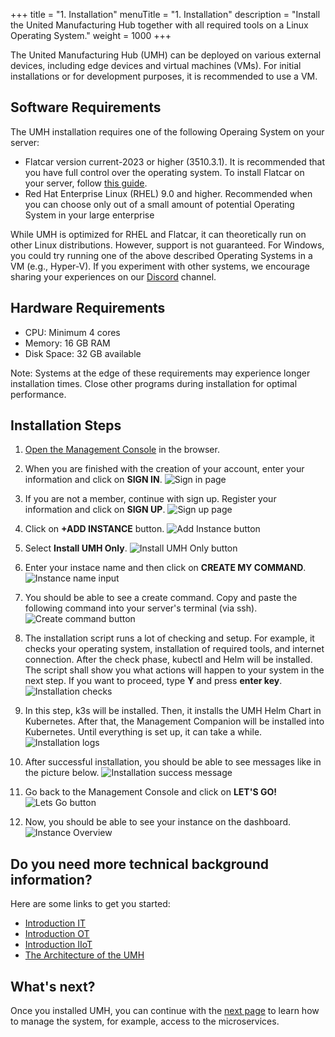 +++
title = "1. Installation"
menuTitle = "1. Installation"
description = "Install the United Manufacturing Hub together with all required tools on a Linux Operating System."
weight = 1000
+++

The United Manufacturing Hub (UMH) can be deployed on various external devices, including edge devices and virtual machines (VMs). For initial installations or for development purposes, it is recommended to use a VM.

## Software Requirements

The UMH installation requires one of the following Operaing System on your server:

- Flatcar version current-2023 or higher (3510.3.1). It is recommended that you have full control over the operating system. To install Flatcar on your server, follow [this guide](/docs/production-guide/installation/flatcar-installation/). <!-- This article needs to be merged together https://umh.docs.umh.app/docs/production-guide/installation/flatcar-installation-virtual-machine/ https://learn.umh.app/course/flatcar-installation-on-proxmox/ -->
- Red Hat Enterprise Linux (RHEL) 9.0 and higher. Recommended when you can choose only out of a small amount of potential Operating System in your large enterprise

While UMH is optimized for RHEL and Flatcar, it can theoretically run on other Linux distributions. However, support is not guaranteed. For Windows, you could try running one of the above described Operating Systems in a VM (e.g., Hyper-V). If you experiment with other systems, we encourage sharing your experiences on our [Discord](https://discord.gg/F9mqkZnm9d) channel.

## Hardware Requirements

- CPU: Minimum 4 cores
- Memory: 16 GB RAM
- Disk Space: 32 GB available

Note: Systems at the edge of these requirements may experience longer installation times. Close other programs during installation for optimal performance.

## Installation Steps

1. [Open the Management Console](https://management.umh.app/) in the browser.

2. When you are finished with the creation of your account, enter your information and click on **SIGN IN**.
   ![Sign in page](/images/getstarted/installation/signin.png)

3. If you are not a member, continue with sign up. Register your information and click on **SIGN UP**.
   ![Sign up page](/images/getstarted/installation/signup.png)

4. Click on **+ADD INSTANCE** button.
   ![Add Instance button](/images/getstarted/installation/dashboard.png)

5. Select **Install UMH Only**.
   ![Install UMH Only button](/images/getstarted/installation/addinstance.png)

6. Enter your instace name and then click on **CREATE MY COMMAND**.
   ![Instance name input](/images/getstarted/installation/entername.png)

7. You should be able to see a create command. Copy and paste the following command into your server's terminal (via ssh).
   ![Create command button](/images/getstarted/installation/command.png)

8. The installation script runs a lot of checking and setup. For example, it checks your operating system, installation of required tools, and internet connection. After the check phase, kubectl and Helm will be installed. The script shall show you what actions will happen to your system in the next step. If you want to proceed, type **Y** and press **enter key**.
   ![Installation checks](/images/getstarted/installation/checking.png)

9. In this step, k3s will be installed. Then, it installs the UMH Helm Chart in Kubernetes. After that, the Management Companion will be installed into Kubernetes. Until everything is set up, it can take a while.
   ![Installation logs](/images/getstarted/installation/installphase.png)

10. After successful installation, you should be able to see messages like in the picture below.
    ![Installation success message](/images/getstarted/installation/successful.png)

11. Go back to the Management Console and click on **LET'S GO!**
    ![Lets Go button](/images/getstarted/installation/letsgo.png)

12. Now, you should be able to see your instance on the dashboard.
    ![Instance Overview](/images/getstarted/installation/instanceOverview.png)

<!-- Show how it does now look like. What does this command now do? When is it finished? How can I see if it is finished

What happens in the install script:
- a lot of checking
- installes basic tools for manageing KUbernetes like Helm and kubectl
- installs k3s (Kubernetes)
- Installs the UMH Helm Chart into Kubernetes
- Installs the Management Companion into Kubernetes
- Waits until everything is setup

-->

## Do you need more technical background information?

Here are some links to get you started:

- [Introduction IT](https://learn.umh.app/course/introduction-into-it-ot-information-technology/)
- [Introduction OT](https://learn.umh.app/course/introduction-into-it-ot-operational-technology-ot/)
- [Introduction IIoT](https://learn.umh.app/course/introduction-into-it-ot-industrial-internet-of-things-iiot/)
- [The Architecture of the UMH](https://umh.docs.umh.app/docs/architecture/)

## What's next?

Once you installed UMH, you can continue with the
[next page](/docs/getstarted/managingthesystem) to learn how to manage the system, for example, access to the microservices.
